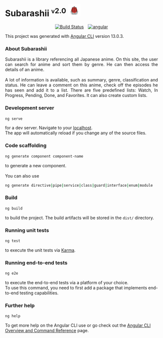 
# Subarashii <sup><small>v</small>2.0</sup> <img src="src/assets/img/logo-simple.png" alt="logo" width="40">

<p align="center">
    <a href="#"><img src="https://travis-ci.org/laravel/framework.svg" alt="Build Status"></a>
    <a style="margin-left: 10px" href="https://angular.io/"><img src="https://angular.io/assets/images/logos/angular/logo-nav@2x.png" height="20" alt="angular"></a>
</p>

This project was generated with [Angular CLI](https://github.com/angular/angular-cli) version 13.0.3.

### About Subarashii

<p style="text-align: justify">
    Subarashii is a library referencing all Japanese anime. On this site,
    the user can search for anime and sort them by genre. He can then access 
    the details of an anime. 
    <br><br>
    A lot of information is available, such as summary, 
    genre, classification and status. He can leave a comment on this anime, check 
    off the episodes he has seen and add it to a list. There are five predefined 
    lists: Watch, In Progress, Pending, Done, and Favorites. It can also create
    custom lists.
</p>

### Development server

```bash
ng serve
```
for a dev server. Navigate to your [localhost](http://localhost:4200/). 
<br>
The app will automatically reload if you change
any of the source files.

### Code scaffolding

```bash
ng generate component component-name
```
to generate a new component.
<br>
<br>
You can also use 
```bash
ng generate directive|pipe|service|class|guard|interface|enum|module
```

### Build

```bash
ng build
```
to build the project. The build artifacts will be stored in the `dist/` directory.

### Running unit tests

```bash
ng test
```
to execute the unit tests via [Karma](https://karma-runner.github.io).

### Running end-to-end tests

```bash
ng e2e
```
to execute the end-to-end tests via a platform of your choice. 
<br>
To use this command, you need to first add a package that implements end-to-end 
testing capabilities.

### Further help
 
```bash
ng help
```
To get more help on the Angular CLI use or go check out
the [Angular CLI Overview and Command Reference](https://angular.io/cli) page.
